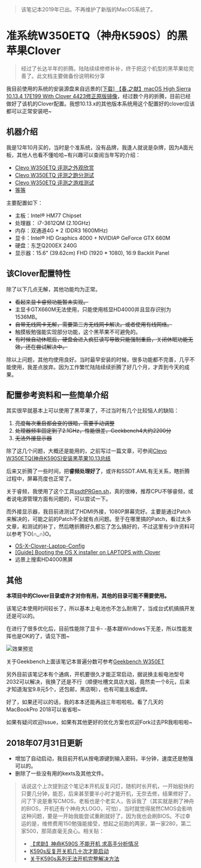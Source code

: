 > 该笔记本2019年已出。不再维护了新版的MacOS系统了。

# 准系统W350ETQ（神舟K590S）的黑苹果Clover

> 经过了长达半年的折腾。陆陆续续修修补补，终于把这个机型的黑苹果给完善了。此文档主要做备份说明和分享

我目前使用的系统的安装源盘来自远景的[[下载] 【春.之献】macOS High Sierra 10.13.4 17E199 With Clover 4423修正原版镜像](http://bbs.pcbeta.com/forum.php?mod=viewthread&tid=1780088)，经过数个月的折腾，目前已经做好了该机的Clover配置。我想10.13.x的其他版本系统用这个配置好的clover应该都可以正常安装吧~

## 机器介绍

我是12年10月买的，当时是个准系统，没有品牌，我逢人就说是杂牌，因为A面光板，其他人也看不懂哈哈~有兴趣可以查阅当年写的介绍：

* [Clevo W350ETQ 评测之外观欣赏](https://www.whidy.net/clevo-w350etq-pictures.html)
* [Clevo W350ETQ 评测之跑分测试](http://www.whidy.net/clevo-w350etq-reviews-benchmark.html)
* [Clevo W350ETQ 评测之游戏测试](http://www.whidy.net/clevo-w350etq-reviews-games.html)
* [等等](https://www.whidy.net/?s=W350ET)

主要配置如下：

* 主板：Intel® HM77 Chipset
* 处理器： i7-3612QM (2.10GHz)
* 内存：双通道4G * 2 (DDR3 1600MHz)
* 显卡：Intel® HD Graphics 4000 + NVIDIA® GeForce GTX 660M
* 硬盘：东芝Q200EX 240G
* 显示器：15.6" (39.62cm)  FHD (1920 * 1080), 16:9 Backlit Panel

## 该Clover配置特性

除了以下几点无解，其他功能均为正常。

* ~~看起来显卡睿频功能暂未实现。~~
* 主显卡GTX660M无法使用，只能使用核显HD4000并且显存识别为1536MB。
* ~~自带无线网卡无解，需要第三方无线网卡解决。或者使用有线网络。~~
* 触摸板勉强能实现部分功能，这个黑苹果不可避免的。
* ~~有时候自动休眠后，硬盘会进入疯狂读写导致只能强制重启，关闭休眠功能无效，还在尝试解决中。~~

除以上问题，其他均使用良好。当时最早安装的时候，很多功能都不完善，几乎不能使用，我差点放弃。因为工作繁忙陆陆续续折腾了好几个月，才弄到今天的成果。

## 配置参考资料和一些简单介绍

其实很早就基本上可以使用了黑苹果了，不过当时有几个比较恼人的缺陷：

1. ~~亮度每次重启都会变的很暗，需要手动调整~~
1. ~~处理器频率固定到了2.1GHz，性能很差，Geekbench4大约2200分~~
1. ~~无法外接显示器~~

除了这几个问题，大概还是能用的，之前写过一篇文章，可参阅[Clevo W350ETQ(神舟K590S)安装黑苹果10.13总结](https://www.whidy.net/w350etq-k590s-install-hackintosh-macos-high-sierra-summary.html)

后来又折腾了一些时间，把**睿频处理好了**，或许和SSDT.AML有无关系，瞎折腾过程中，屏幕亮度也正常了。

关于睿频，我使用了这个工具[ssdtPRGen.sh](https://github.com/Piker-Alpha/ssdtPRGen.sh)，真的很棒，推荐CPU不够睿频，或者说电源管理方面有问题的，可以尝试一下。

而外接显示器，我目前进测试了HDMI外接，1080P屏幕完好。主要是通过Patch来解决的，可能之前的Patch不全就有点问题。至于在哪里搞的Patch，看过太多文章，和测试的补丁，然后瞎折腾好久都忘了怎么搞好的，不过这里有少许资料可以参考下O(∩_∩)O。

* [OS-X-Clover-Laptop-Config](https://github.com/RehabMan/OS-X-Clover-Laptop-Config)
* [[Guide] Booting the OS X installer on LAPTOPS with Clover](https://www.tonymacx86.com/threads/guide-booting-the-os-x-installer-on-laptops-with-clover.148093/)
* 远景上搜索HD4000黑屏

## 其他

**本项目中的Clover目录或许才对你有用，其他的目录可能不需要使用。**

该笔记本使用时间较长了，所以基本上电池也不怎么耐用了，当成台式机搞搞开发还是可以的。

在进行了很多优化后，目前性能除了显卡- -基本跟Windows下无差，所以性能发挥也是OK的了，请见下图~

![效果预览](Assets/Overview.jpg)

关于Geekbench上面该笔记本普遍分数可参考[Geekbench W350ET](http://browser.geekbench.com/v4/cpu/search?q=w350et)

另外目前该笔记本有个通病，开机要很久才能正常启动，据说换主板电池型号2032可以解决，我换了还是不行（顺便吐槽文具店大姐，竟然卖一个8元，后来才知道淘宝9.8元5个，还包邮，黑店啊），也有可能主板虚焊。

好了，如果还可以的话，我的本本还能再战三年啦啦啦。看了几天的MacBookPro 2018可以省省啦~

如果有疑问欢迎Issue，如果有其他更好的优化方案也欢迎Fork过去PR我啦啦啦~

## 2018年07月31日更新

* 增加了自动启动，我目前开机从按电源键到输入密码，半分钟，速度还是勉强可以的。
* 删除了一些没有用的kexts及其他文件。

> 话说这个上次提到这个笔记本开机反复闪灯，随机时长开机，一开始挺快的只要几分钟，能忍，后来甚至要半小时才能开机，无奈去修，结果修好了，问了下说是重写CMOS，老板也是个老实人，告诉我了（其实就是刷了神舟的BIOS，开机还有个神舟大LOGO，可怕），当时就觉得居然CMOS会影响这种问题，要是一开始我能尝试重刷就好了，因为我也会刷BIOS。不过幸运的是，维修费用150勉强能接受，想起之前跑的两家，第一家280，第二家500，那简直毫无良心。相关贴：
> * [【求助】神舟K590S 不能开机 求高手分析情况](http://tieba.baidu.com/p/3625695588?fid=130154)
> * [K590s反复开关机几十次才能启动](http://tieba.baidu.com/p/5720566188?fid=130154)
> * [关于K590s系列无法开机完整解决方法](http://tieba.baidu.com/p/4689136374)
